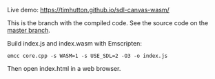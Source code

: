 Live demo: https://timhutton.github.io/sdl-canvas-wasm/

This is the branch with the compiled code. See the source code on the [master branch](https://github.com/timhutton/sdl-canvas-wasm/tree/master).

Build index.js and index.wasm with Emscripten:

```emcc core.cpp -s WASM=1 -s USE_SDL=2 -O3 -o index.js```

Then open index.html in a web browser.